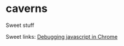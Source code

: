 caverns
=======

Sweet stuff

Sweet links:
[Debugging javascript in Chrome](https://developers.google.com/chrome-developer-tools/docs/javascript-debugging)
